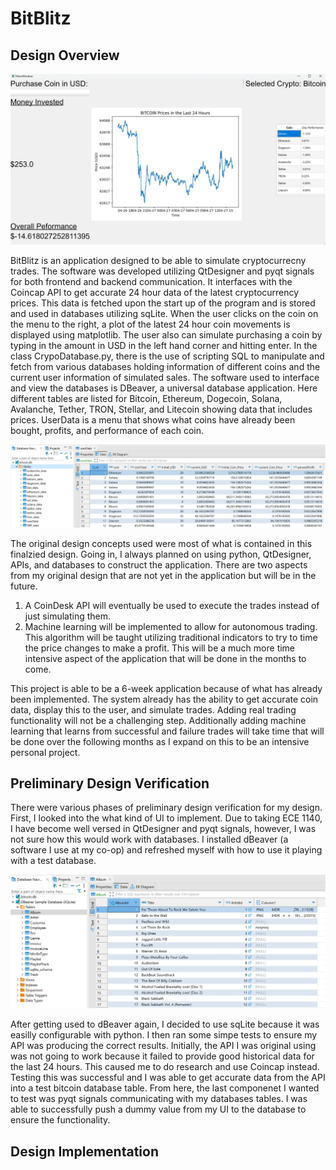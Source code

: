 
# BitBlitz

## Design Overview

![BitBlitz Logo](README_Images\BitBlitz.png)

BitBlitz is an application designed to be able to simulate cryptocurrecny trades. The software was developed utilizing QtDesigner and pyqt signals for both frontend and backend communication. It interfaces with the Coincap API to get accurate 24 hour data of the latest cryptocurrency prices. This data is fetched upon the start up of the program and is stored and used in databases utilizing sqLite. When the user clicks on the coin on the menu to the right, a plot of the latest 24 hour coin movements is displayed using matplotlib. The user also can simulate purchasing a coin by typing in the amount in USD in the left hand corner and hitting enter. In the class CrypoDatabase.py, there is the use of scripting SQL to manipulate and fetch from various databases holding information of different coins and the current user information of simulated sales. The software used to interface and view the databases is DBeaver, a universal database application. Here different tables are listed for Bitcoin, Ethereum, Dogecoin, Solana, Avalanche, Tether, TRON, Stellar, and Litecoin showing data that includes prices. UserData is a menu that shows what coins have already been bought, profits, and performance of each coin.

![dBeaver view](README_Images\dBeaver.png)

The original design concepts used were most of what is contained in this finalzied design. Going in, I always planned on using python, QtDesigner, APIs, and databases to construct the application. There are two aspects from my original design that are not yet in the application but will be in the future.

1. A CoinDesk API will eventually be used to execute the trades instead of just simulating them.
2. Machine learning will be implemented to allow for autonomous trading. This algorithm will be taught utilizing traditional indicators to try to time the price changes to make a profit. This will be a much more time intensive aspect of the application that will be done in the months to come.

This project is able to be a 6-week application because of what has already been implemented. The system already has the ability to get accurate coin data, display this to the user, and simulate trades. Adding real trading functionality will not be a challenging step. Additionally adding machine learning that learns from successful and failure trades will take time that will be done over the following months as I expand on this to be an intensive personal project.

## Preliminary Design Verification

There were various phases of preliminary design verification for my design. First, I looked into the what kind of UI to implement. Due to taking ECE 1140, I have become well versed in QtDesigner and pyqt signals, however, I was not sure how this would work with databases. I installed dBeaver (a software I use at my co-op) and refreshed myself with how to use it playing with a test database.

![Test database view](README_Images\testDatabase.png)

After getting used to dBeaver again, I decided to use sqLite because it was easilly configurable with python. I then ran some simpe tests to ensure my API was producing the correct results. Initially, the API I was original using was not going to work because it failed to provide good historical data for the last 24 hours. This caused me to do research and use Coincap instead. Testing this was successful and I was able to get accurate data from the API into a test bitcoin database table. From here, the last componenet I wanted to test was pyqt signals communicating with my databases tables. I was able to successfully push a dummy value from my UI to the database to ensure the functionality.

## Design Implementation
